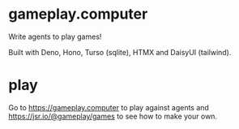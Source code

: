 # gameplay.computer

Write agents to play games!

Built with Deno, Hono, Turso (sqlite), HTMX and DaisyUI (tailwind).

# play

Go to https://gameplay.computer to play against agents and
https://jsr.io/@gameplay/games to see how to make your own.
